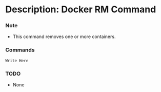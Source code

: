 # Description: Docker RM Command

### Note
* This command removes one or more containers.

### Commands
```
Write Here
```

### TODO
* None
